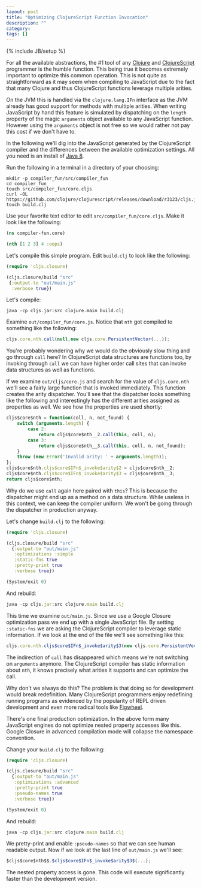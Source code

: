 ```yaml
---
layout: post
title: "Optimizing ClojureScript Function Invocation"
description: ""
category: 
tags: []
---
```

{% include JB/setup %}

For all the available abstractions, the #1 tool of any
[Clojure](http://clojure.org) and
[ClojureScript](http://clojurescript.org) programmer is the humble
function. This being true it becomes extremely important to optimize
this common operation. This is not quite as straightforward as it may
seem when compiling to JavaScript due to the fact that many Clojure
and thus ClojureScript functions leverage multiple arities.

On the JVM this is handled via the `clojure.lang.IFn` interface as the JVM
already has good support for methods with multiple arities. When writing
JavaScript by hand this feature is simulated by dispatching on the
`length` property of the magic `arguments` object available to any
JavaScript function. However using the `arguments` object is not free
so we would rather not pay this cost if we don't have to.

In the following we'll dig into the JavaScript generated by the
ClojureScript compiler and the differences between the available
optimization settings. All you need is an install of
[Java 8](http://www.oracle.com/technetwork/java/javase/overview/java8-2100321.html).

Run the following in a terminal in a directory of your choosing:

```
mkdir -p compiler_fun/src/compiler_fun
cd compiler_fun
touch src/compiler_fun/core.cljs
curl -OL https://github.com/clojure/clojurescript/releases/download/r3123/cljs.jar
touch build.clj
```

Use your favorite text editor to edit `src/compiler_fun/core.cljs`. Make
it look like the following:

```clj
(ns compiler-fun.core)

(nth [1 2 3] 4 :oops)
```

Let's compile this simple program. Edit `build.clj` to look like the following:

```clj
(require 'cljs.closure)

(cljs.closure/build "src"
 {:output-to "out/main.js"
  :verbose true})
```

Let's compile:

```
java -cp cljs.jar:src clojure.main build.clj
```

Examine `out/compiler_fun/core.js`. Notice that `nth` got compiled to
something like the following:

```js
cljs.core.nth.call(null,new cljs.core.PersistentVector(...));
```

You're probably wondering why we would do the obviously slow thing and
go through `call` here? In ClojureScript data structures are functions
too, by invoking through `call` we can have higher order call sites
that can invoke data structures as well as functions.

If we examine `out/cljs/core.js` and search for the value of
`cljs.core.nth` we'll see a fairly large function that is invoked
immediately. This function creates the arity dispatcher. You'll see
that the dispatcher looks something like the following and
interestingly has the different arities assigned as properties as
well. We see how the properties are used shortly:

```js
cljs$core$nth = function(coll, n, not_found) {
    switch (arguments.length) {
        case 2:
            return cljs$core$nth__2.call(this, coll, n);
        case 3:
            return cljs$core$nth__3.call(this, coll, n, not_found);
    }
    throw (new Error('Invalid arity: ' + arguments.length));
};
cljs$core$nth.cljs$core$IFn$_invoke$arity$2 = cljs$core$nth__2;
cljs$core$nth.cljs$core$IFn$_invoke$arity$3 = cljs$core$nth__3;
return cljs$core$nth;
```

Why do we use `call` again here paired with `this`? This is because
the dispatcher might end up as a method on a data structure. While
useless in this context, we can keep the compiler uniform. We won't be
going through the dispatcher in production anyway.

Let's change `build.clj` to the following:

```clj
(require 'cljs.closure)

(cljs.closure/build "src"
  {:output-to "out/main.js"
   :optimizations :simple
   :static-fns true
   :pretty-print true
   :verbose true})

(System/exit 0)
```

And rebuild:

```js
java -cp cljs.jar:src clojure.main build.clj
```

This time we examine `out/main.js`. Since we use a Google Closure
optimization pass we end up with a single JavaScript file. By setting
`:static-fns` we are asking the ClojureScript compiler to leverage
static information. If we look at the end of the file we'll see
something like this:

```js
cljs.core.nth.cljs$core$IFn$_invoke$arity$3(new cljs.core.PersistentVector(...));
```

The indirection of `call` has disappeared which means we're not
switching on `arguments` anymore. The ClojureScript compiler has
static information about `nth`, it knows precisely what arities it
supports and can optimize the call.

Why don't we always do this? The problem is that doing so for
development would break redefinition. Many ClojureScript programmers
enjoy redefining running programs as evidenced by the popularity of
REPL driven development and even more radical tools like
[Figwheel](https://github.com/bhauman/lein-figwheel).

There's one final production optimization. In the above form many
JavaScript engines do not optimize nested property accesses like
this. Google Closure in advanced compilation mode will collapse the
namespace convention.

Change your `build.clj` to the following:

```clj
(require 'cljs.closure)

(cljs.closure/build "src"
  {:output-to "out/main.js"
   :optimizations :advanced
   :pretty-print true
   :pseudo-names true
   :verbose true})

(System/exit 0)
```

And rebuild:

```js
java -cp cljs.jar:src clojure.main build.clj
```

We pretty-print and enable `:pseudo-names` so that we can see human
readable output. Now if we look at the last line of `out/main.js`
we'll see:

```js
$cljs$core$nth$$.$cljs$core$IFn$_invoke$arity$3$(...);
```

The nested property access is gone. This code will execute
significantly faster than the development version.
